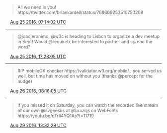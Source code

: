 > All we need is you\! https://twitter\.com/briankardell/status/768609253510750208

<img src="../media/tweet.ico" width="12" /> [Aug 25 2016, 07:14:02 UTC](https://twitter.com/w3cdevs/status/768707996025323520)

----

> @joaojeronimo, @w3c is heading to Lisbon to organize a dev meetup in Sept\! Would @requirelx be interested to partner and spread the word?

<img src="../media/tweet.ico" width="12" /> [Aug 25 2016, 17:28:05 UTC](https://twitter.com/w3cdevs/status/768862526109061120)

----

> RIP mobileOK checker https://validator\.w3\.org/mobile/ ; you served us well, but time has moved on without you \(thanks @percept for the nudge\)

<img src="../media/tweet.ico" width="12" /> [Aug 26 2016, 08:16:05 UTC](https://twitter.com/w3cdevs/status/769085999142072321)

----

> If you missed it on Saturday, you can watch the recorded live stream of our own @svgeesus at @braziljs on WebFonts https://youtu\.be/qTrIi4YQ1As?t\=11719

<img src="../media/tweet.ico" width="12" /> [Aug 29 2016, 13:32:28 UTC](https://twitter.com/w3cdevs/status/770252783614357504)